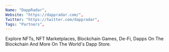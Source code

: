```yaml
--- 
Name: "DappRadar", 
Website: "https://dappradar.com/", 
Twitter: "https://twitter.com/dappradar", 
Tags: "Partners", 
--- 
```

<!--lang:en--> 
Explore NFTs, NFT Marketplaces, Blockchain Games, De-Fi, Dapps On The Blockchain And More On The World's Dapp Store.
<!--lang:es--] 
Explore NFT, NFT Marketplaces, juegos Blockchain, De-Fi, Dapps en Blockchain y más en la tienda Dapp del mundo.
<!--lang:de--] 
Entdecken Sie NFTs, NFT-Marktplätze, Blockchain-Spiele, De-Fi, Dapps auf der Blockchain und mehr im Dapp Store der Welt.
<!--lang:fr--] 
Explorez les NFT, les marchés NFT, les jeux Blockchain, la De-Fi, les Dapps sur la Blockchain et plus encore sur le Dapp Store mondial.
<!--lang:pl--] 
Przeglądaj NFT, NFT Marketplaces, Blockchain Games, De-Fi, Dapps na Blockchain i więcej w światowym sklepie Dapp Store.
<!--lang:uk--] 
Досліджуйте NFT, NFT Marketplaces, Blockchain Games, De-Fi, Dapps у Blockchain та багато іншого у світовому Dapp Store.
[!--lang:*--> 
